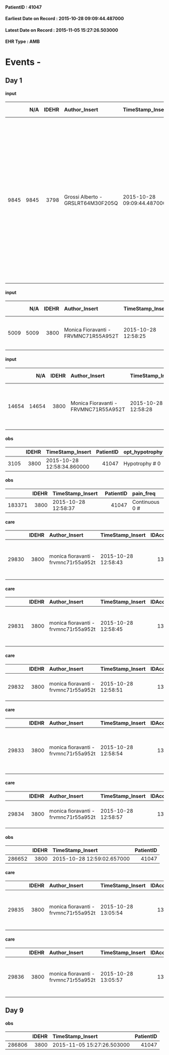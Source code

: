 
#### PatientID : 41047
#### Earliest Date on Record : 2015-10-28 09:09:44.487000
#### Latest Date on Record : 2015-11-05 15:27:26.503000
#### EHR Type : AMB

# Events - 

## Day 1

#### input
|      |    N/A |   IDEHR | Author_Insert                     | TimeStamp_Insert           | EHRType   |   PatientID |   IDDigitalSignDocument | persone_vicine   |   Unnamed: 0_x.1 |   IDANAMNESI_SOCIALE | Patient   | FamigliaAltro   | Paziente_T   | FamigliaAltro_T   |   Non_Rilevabile_x.1 | Note_Non_Rilevabile_x.1   | opt_Problemi   | chk_contr_sintomi   | opt_paziente_a   | opt_famiglia_a   | opt_adeguatezza   | ds_note_ad                                                                                                                                                                                                                                                                                                 | opt_paziente_solo   | opt_presente_assente   | Caregiver_principale   | opt_capacita     | ds_familiari_coinv    | opt_risorse_ec   | opt_Ins_vol   | opt_paziente_ad   | opt_caregiver_ad   | opt_inv_civile   |   invalidita_perc | Needs     | Fragility                    |
|-----:|-------:|--------:|:----------------------------------|:---------------------------|:----------|------------:|------------------------:|:-----------------|-----------------:|---------------------:|:----------|:----------------|:-------------|:------------------|---------------------:|:--------------------------|:---------------|:--------------------|:-----------------|:-----------------|:------------------|:-----------------------------------------------------------------------------------------------------------------------------------------------------------------------------------------------------------------------------------------------------------------------------------------------------------|:--------------------|:-----------------------|:-----------------------|:-----------------|:----------------------|:-----------------|:--------------|:------------------|:-------------------|:-----------------|------------------:|:----------|:-----------------------------|
| 9845 |   9845 |    3798 | Grossi Alberto - GRSLRT64M30F205Q | 2015-10-28 09:09:44.487000 | AMB       |       41047 |                  170996 | N/A              |             1704 |                 1191 | Si#1      | Si#1            | No#0         | Si#1              |                    0 | NR                        | No#0           | controllo sintomi#0 | Congruenti#1     | Congruenti#1     | Da valutare#2     | La paziente abita da sola e al momento mantiene un minimo di autonomia, una figlia e un figlio fuori casa collaborano all'assistenza e sono stati resi edotti del fatto che sar√† necessario inserire qualche figura che garantisca la presenza la fianco dlela paziente in caso di ulteriore aggravamento | Si#1                | Presente#1             | figlia Doranna         | Incrementabile#1 | altro figlio Gianluca | Adeguate#1       | Si#1          | Totale#2          | Totale#2           | Si#1             |                 0 | Clinici#0 | sovraccarico assistenziale#4 |

#### input
|      |    N/A |   IDEHR | Author_Insert                        | TimeStamp_Insert    |   IDAccess | EHRType   |   PatientID |   IDDigitalSignDocument | persone_vicine   |   Unnamed: 0_y |   IDANAMNESI_MED |   Non_Rilevabile_y | Note_Non_Rilevabile_y   | diagnosis                                                         |
|-----:|-------:|--------:|:-------------------------------------|:--------------------|-----------:|:----------|------------:|------------------------:|:-----------------|---------------:|-----------------:|-------------------:|:------------------------|:------------------------------------------------------------------|
| 5009 |   5009 |    3800 | Monica Fioravanti - FRVMNC71R55A952T | 2015-10-28 12:58:25 |      13991 | AMB       |       41047 |                  171421 | N/A              |           2122 |             2952 |                  0 | NR                      | 30/11/2010. mastectomy dx T4N1 treated with RT and hormonotherapy |

#### input
|       |    N/A |   IDEHR | Author_Insert                        | TimeStamp_Insert    |   IDAccess | EHRType   |   PatientID |   IDDigitalSignDocument | persone_vicine   |   Unnamed: 0_y.1 |   IDDIAGNOSI_ICD |   Non_Rilevabile_y.1 | Note_Non_Rilevabile_y.1   | I_ICD                                                                     | II_ICD                                                       | III_ICD                                                                            | IV_ICD                                                             | V_ICD                                            | VI_ICD                                      | I_Anno   | II_Anno   | III_Anno   | IV_Anno   | They go   |
|------:|-------:|--------:|:-------------------------------------|:--------------------|-----------:|:----------|------------:|------------------------:|:-----------------|-----------------:|-----------------:|---------------------:|:--------------------------|:--------------------------------------------------------------------------|:-------------------------------------------------------------|:-----------------------------------------------------------------------------------|:-------------------------------------------------------------------|:-------------------------------------------------|:--------------------------------------------|:---------|:----------|:-----------|:----------|:----------|
| 14654 |  14654 |    3800 | Monica Fioravanti - FRVMNC71R55A952T | 2015-10-28 12:58:28 |      13991 | AMB       |       41047 |                  171423 | N/A              |              215 |              215 |                    0 | NR                        | 1749 - Tumori maligni della mammella (della donna) - non specificata#2092 | 1985 - Tumori maligni secondari di osso e midollo osseo#2162 | 1961 - Tumori maligni secondari e non specificati dei linfonodi intratoracici#2141 | 1888 - Tumori maligni di altre specificate sedi della vescica#2121 | 1880 - Tumori maligni del trigono vescicale#2113 | 4011 - Ipertensione essenziale benigna#2333 | 2010#50  | 2013#53   | 2013#53    | 2011#51   | 2011#51   |

#### obs
|      |   IDEHR | TimeStamp_Insert           |   PatientID | opt_hypotrophy   | chk_eloquence     | asthenia   | mood            | cognitive_state   |
|-----:|--------:|:---------------------------|------------:|:-----------------|:------------------|:-----------|:----------------|:------------------|
| 3105 |    3800 | 2015-10-28 12:58:34.860000 |       41047 | Hypotrophy # 0   | fluent speech # 0 | Mild # 1   | ostilit√ † # 07 | Polished # 2      |

#### obs
|        |   IDEHR | TimeStamp_Insert    |   PatientID | pain_freq      |
|-------:|--------:|:--------------------|------------:|:---------------|
| 183371 |    3800 | 2015-10-28 12:58:37 |       41047 | Continuous 0 # |

#### care
|       |   IDEHR | Author_Insert                        | TimeStamp_Insert    |   IDAccess | EHRType   |   PatientID |   IDTERAPIE_OUTPAT_VIDAS | ds_dose   | opt_via_di_somm   | ds_ora                        | dt_data_inizio      |   opt_pregressa |   opt_somm_terapia |   opt_estemporanea |   opt_termina |   opt_somm_in_pompa | opt_farmaco                                    |
|------:|--------:|:-------------------------------------|:--------------------|-----------:|:----------|------------:|-------------------------:|:----------|:------------------|:------------------------------|:--------------------|----------------:|-------------------:|-------------------:|--------------:|--------------------:|:-----------------------------------------------|
| 29830 |    3800 | monica fioravanti - frvmnc71r55a952t | 2015-10-28 12:58:43 |      13991 | amb       |       41047 |                     7340 | 1 cp      | oral # 0 = 0      | 08 # 8; 20 # 20; # 24 in need | 2015-10-28 00:00:00 |               0 |                  0 |                  0 |             0 |                   0 | acetaminophen (paracetamol 500 mg bust) # 1722 |

#### care
|       |   IDEHR | Author_Insert                        | TimeStamp_Insert    |   IDAccess | EHRType   |   PatientID |   IDTERAPIE_OUTPAT_VIDAS | ds_dose   | opt_via_di_somm   | ds_ora                        | dt_data_inizio      |   opt_pregressa |   opt_somm_terapia |   opt_estemporanea |   opt_termina |   opt_somm_in_pompa | opt_farmaco                                    |
|------:|--------:|:-------------------------------------|:--------------------|-----------:|:----------|------------:|-------------------------:|:----------|:------------------|:------------------------------|:--------------------|----------------:|-------------------:|-------------------:|--------------:|--------------------:|:-----------------------------------------------|
| 29831 |    3800 | monica fioravanti - frvmnc71r55a952t | 2015-10-28 12:58:45 |      13991 | amb       |       41047 |                     7341 | 1 cp      | oral # 0 = 0      | 08 # 8; 20 # 20; # 24 in need | 2015-10-28 00:00:00 |               0 |                  0 |                  0 |             0 |                   0 | acetaminophen (paracetamol 500 mg bust) # 1722 |

#### care
|       |   IDEHR | Author_Insert                        | TimeStamp_Insert    |   IDAccess | EHRType   |   PatientID |   IDTERAPIE_OUTPAT_VIDAS | ds_dose   | opt_via_di_somm   | ds_ora   | dt_data_inizio      |   opt_pregressa |   opt_somm_terapia |   opt_estemporanea |   opt_termina |   opt_somm_in_pompa | opt_farmaco                             |
|------:|--------:|:-------------------------------------|:--------------------|-----------:|:----------|------------:|-------------------------:|:----------|:------------------|:---------|:--------------------|----------------:|-------------------:|-------------------:|--------------:|--------------------:|:----------------------------------------|
| 29832 |    3800 | monica fioravanti - frvmnc71r55a952t | 2015-10-28 12:58:51 |      13991 | amb       |       41047 |                     7342 | 1 cp      | oral # 0 = 0      | 07 # 7   | 2015-10-28 00:00:00 |               0 |                  0 |                  0 |             0 |                   0 | rabeprazole (20 mg cps pariet rm) # 976 |

#### care
|       |   IDEHR | Author_Insert                        | TimeStamp_Insert    |   IDAccess | EHRType   |   PatientID |   IDTERAPIE_OUTPAT_VIDAS | ds_dose   | opt_via_di_somm   | ds_ora                                 | dt_data_inizio      |   opt_pregressa |   opt_somm_terapia |   opt_estemporanea |   opt_termina |   opt_somm_in_pompa | opt_farmaco                                        |
|------:|--------:|:-------------------------------------|:--------------------|-----------:|:----------|------------:|-------------------------:|:----------|:------------------|:---------------------------------------|:--------------------|----------------:|-------------------:|-------------------:|--------------:|--------------------:|:---------------------------------------------------|
| 29833 |    3800 | monica fioravanti - frvmnc71r55a952t | 2015-10-28 12:58:54 |      13991 | amb       |       41047 |                     7343 | 1 cp      | oral # 0 = 0      | 08 # 8; 15 # 15; 23 # 23; # 24 in need | 2015-10-28 00:00:00 |               0 |                  0 |                  0 |             0 |                   0 | acetaminophen (paracetamol 1000 mg tablets) # 1719 |

#### care
|       |   IDEHR | Author_Insert                        | TimeStamp_Insert    |   IDAccess | EHRType   |   PatientID |   IDTERAPIE_OUTPAT_VIDAS | ds_dose   | opt_via_di_somm   | ds_ora   | dt_data_inizio      |   opt_pregressa |   opt_somm_terapia |   opt_estemporanea |   opt_termina |   opt_somm_in_pompa | opt_farmaco                                     |
|------:|--------:|:-------------------------------------|:--------------------|-----------:|:----------|------------:|-------------------------:|:----------|:------------------|:---------|:--------------------|----------------:|-------------------:|-------------------:|--------------:|--------------------:|:------------------------------------------------|
| 29834 |    3800 | monica fioravanti - frvmnc71r55a952t | 2015-10-28 12:58:57 |      13991 | amb       |       41047 |                     7344 | 10 gtt    | oral # 0 = 0      | 22 # 22  | 2015-10-28 00:00:00 |               0 |                  0 |                  0 |             0 |                   0 | lormetazepam (minias os gtt 2-5 mg / ml) # 1889 |

#### obs
|        |   IDEHR | TimeStamp_Insert           |   PatientID |
|-------:|--------:|:---------------------------|------------:|
| 286652 |    3800 | 2015-10-28 12:59:02.657000 |       41047 |

#### care
|       |   IDEHR | Author_Insert                        | TimeStamp_Insert    |   IDAccess | EHRType   |   PatientID |   IDTERAPIE_OUTPAT_VIDAS | ds_dose   | opt_via_di_somm   | ds_ora                        | dt_data_inizio      |   opt_pregressa |   opt_somm_terapia |   opt_estemporanea |   opt_termina |   opt_somm_in_pompa | opt_farmaco                                    |
|------:|--------:|:-------------------------------------|:--------------------|-----------:|:----------|------------:|-------------------------:|:----------|:------------------|:------------------------------|:--------------------|----------------:|-------------------:|-------------------:|--------------:|--------------------:|:-----------------------------------------------|
| 29835 |    3800 | monica fioravanti - frvmnc71r55a952t | 2015-10-28 13:05:54 |      13992 | amb       |       41047 |                     7345 | 1 cp      | oral # 0 = 0      | 08 # 8; 20 # 20; # 24 in need | 2015-10-28 00:00:00 |               0 |                  0 |                  0 |             1 |                   0 | acetaminophen (paracetamol 500 mg bust) # 1722 |

#### care
|       |   IDEHR | Author_Insert                        | TimeStamp_Insert    |   IDAccess | EHRType   |   PatientID |   IDTERAPIE_OUTPAT_VIDAS | ds_dose   | opt_via_di_somm   | ds_ora                        | dt_data_inizio      |   opt_pregressa |   opt_somm_terapia |   opt_estemporanea |   opt_termina |   opt_somm_in_pompa | opt_farmaco                                    |
|------:|--------:|:-------------------------------------|:--------------------|-----------:|:----------|------------:|-------------------------:|:----------|:------------------|:------------------------------|:--------------------|----------------:|-------------------:|-------------------:|--------------:|--------------------:|:-----------------------------------------------|
| 29836 |    3800 | monica fioravanti - frvmnc71r55a952t | 2015-10-28 13:05:57 |      13992 | amb       |       41047 |                     7346 | 1 cp      | oral # 0 = 0      | 08 # 8; 20 # 20; # 24 in need | 2015-10-28 00:00:00 |               0 |                  0 |                  0 |             1 |                   0 | acetaminophen (paracetamol 500 mg bust) # 1722 |


## Day 9

#### obs
|        |   IDEHR | TimeStamp_Insert           |   PatientID |
|-------:|--------:|:---------------------------|------------:|
| 286806 |    3800 | 2015-11-05 15:27:26.503000 |       41047 |


